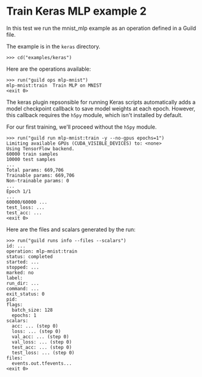 # Train Keras MLP example 2

In this test we run the mnist_mlp example as an operation defined in a
Guild file.

The example is in the `keras` directory.

    >>> cd("examples/keras")

Here are the operations available:

    >>> run("guild ops mlp-mnist")
    mlp-mnist:train  Train MLP on MNIST
    <exit 0>

The keras plugin repsonsible for running Keras scripts automatically
adds a model checkpoint callback to save model weights at each
epoch. However, this callback requires the `h5py` module, which isn't
installed by default.

For our first training, we'll proceed without the `h5py` module.

    >>> run("guild run mlp-mnist:train -y --no-gpus epochs=1")
    Limiting available GPUs (CUDA_VISIBLE_DEVICES) to: <none>
    Using TensorFlow backend.
    60000 train samples
    10000 test samples
    ...
    Total params: 669,706
    Trainable params: 669,706
    Non-trainable params: 0
    ...
    Epoch 1/1
    ...
    60000/60000 ...
    test_loss: ...
    test_acc: ...
    <exit 0>

Here are the files and scalars generated by the run:

    >>> run("guild runs info --files --scalars")
    id: ...
    operation: mlp-mnist:train
    status: completed
    started: ...
    stopped: ...
    marked: no
    label:
    run_dir: ...
    command: ...
    exit_status: 0
    pid:
    flags:
      batch_size: 128
      epochs: 1
    scalars:
      acc: ... (step 0)
      loss: ... (step 0)
      val_acc: ... (step 0)
      val_loss: ... (step 0)
      test_acc: ... (step 0)
      test_loss: ... (step 0)
    files:
      events.out.tfevents...
    <exit 0>
